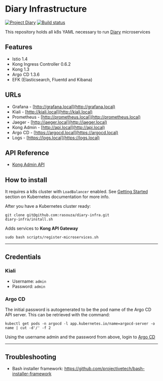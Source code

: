 # Diary Infrastructure
[![Project Diary](https://img.shields.io/badge/project-diary-blue?style=flat-square&logo=git)](https://github.com/users/rasouza/projects/2)
[![Build status](https://img.shields.io/buildkite/95c23aa7e478c2a528674bb1c9fa0122dd128b296906478e25?label=deploy&logo=kubernetes&logoColor=white&style=flat-square)](https://buildkite.com/rasouza/diary-users)

This repository holds all k8s YAML necessary to run [Diary](https://github.com/users/rasouza/projects/2) microservices

## Features
- Istio 1.4
- Kong Ingress Controller 0.6.2
- Kong 1.3
- Argo CD 1.3.6
- EFK (Elasticsearch, Fluentd and Kibana)

## URLs
- Grafana - [http://grafana.local](http://grafana.local)
- Kiali - [http://kiali.local](http://kiali.local)
- Prometheus - [http://prometheus.local](http://prometheus.local)
- Jaeger - [http://jaeger.local](http://jaeger.local)
- Kong Admin - [http://api.local](http://api.local)
- Argo CD - [https://argocd.local](https://argocd.local)
- Logs - [https://logs.local](https://logs.local)

## API Reference

- [Kong Admin API](https://docs.konghq.com/0.13.x/)

## How to install
It requires a k8s cluster with `LoadBalancer` enabled. See [Getting Started](https://kubernetes.io/docs/setup/) section on Kubernetes documentation for more info.

After you have a Kubernetes cluster ready:
```
git clone git@github.com:rasouza/diary-infra.git
diary-infra/install.sh
```

Adds services to **Kong API Gateway**
```
sudo bash scripts/register-microservices.sh
```

---

## Credentials

### Kiali
- Username: `admin`
- Password: `admin`

### Argo CD
The initial password is autogenerated to be the pod name of the Argo CD API server. This can be retrieved with the command:

```
kubectl get pods -n argocd -l app.kubernetes.io/name=argocd-server -o name | cut -d'/' -f 2
``` 

Using the username admin and the password from above, login to [Argo CD](https://argocd.local)

---

## Troubleshooting
- Bash installer framework: https://github.com/projectivetech/bash-installer-framework